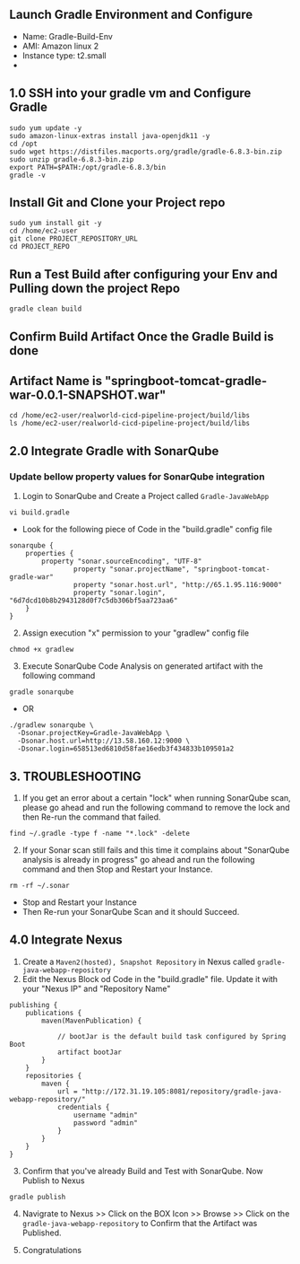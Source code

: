 ## Launch Gradle Environment and Configure
- Name: Gradle-Build-Env
- AMI: Amazon linux 2
- Instance type: t2.small
- 

## 1.0 SSH into your gradle vm and Configure Gradle
```
sudo yum update -y
sudo amazon-linux-extras install java-openjdk11 -y
cd /opt
sudo wget https://distfiles.macports.org/gradle/gradle-6.8.3-bin.zip
sudo unzip gradle-6.8.3-bin.zip
export PATH=$PATH:/opt/gradle-6.8.3/bin
gradle -v
```

## Install Git and Clone your Project repo
```
sudo yum install git -y
cd /home/ec2-user
git clone PROJECT_REPOSITORY_URL
cd PROJECT_REPO
```

## Run a Test Build after configuring your Env and Pulling down the project Repo
```
gradle clean build
```

## Confirm Build Artifact Once the Gradle Build is done
## Artifact Name is "springboot-tomcat-gradle-war-0.0.1-SNAPSHOT.war"
```
cd /home/ec2-user/realworld-cicd-pipeline-project/build/libs
ls /home/ec2-user/realworld-cicd-pipeline-project/build/libs
```

## 2.0 Integrate Gradle with SonarQube
### Update bellow property values for SonarQube integration
1. Login to SonarQube and Create a Project called `Gradle-JavaWebApp`
```
vi build.gradle
```
- Look for the following piece of Code in the "build.gradle" config file
```
sonarqube {
    properties {
        property "sonar.sourceEncoding", "UTF-8"
                property "sonar.projectName", "springboot-tomcat-gradle-war"
                property "sonar.host.url", "http://65.1.95.116:9000"
                property "sonar.login", "6d7dcd10b8b2943128d0f7c5db306bf5aa723aa6"
    }
}
```

2. Assign execution "x" permission to your "gradlew" config file
```
chmod +x gradlew
```

3. Execute SonarQube Code Analysis on generated artifact with the following command
```
gradle sonarqube
```

- OR
```
./gradlew sonarqube \
  -Dsonar.projectKey=Gradle-JavaWebApp \
  -Dsonar.host.url=http://13.58.160.12:9000 \
  -Dsonar.login=658513ed6810d58fae16edb3f434833b109501a2
```

## 3. TROUBLESHOOTING
1. If you get an error about a certain "lock" when running SonarQube scan, please go ahead and run the following command to remove the lock and then Re-run the command that failed.
```
find ~/.gradle -type f -name "*.lock" -delete
```

2. If your Sonar scan still fails and this time it complains about "SonarQube analysis is already in progress" go ahead and run the following command and then Stop and Restart your Instance. 
```
rm -rf ~/.sonar
```
- Stop and Restart your Instance
- Then Re-run your SonarQube Scan and it should Succeed.

## 4.0 Integrate Nexus
1. Create a ``Maven2(hosted), Snapshot Repository`` in Nexus called `gradle-java-webapp-repository`
2. Edit the Nexus Block od Code in the "build.gradle" file. Update it with your "Nexus IP" and "Repository Name"
```
publishing {
    publications {
        maven(MavenPublication) {

            // bootJar is the default build task configured by Spring Boot
            artifact bootJar
        }
    }
    repositories {
        maven {
            url = "http://172.31.19.105:8081/repository/gradle-java-webapp-repository/"
            credentials {
                username "admin"
                password "admin"
            }
        }
    }
}
```

3. Confirm that you've already Build and Test with SonarQube. Now Publish to Nexus
```
gradle publish
```

4. Navigrate to Nexus >> Click on the BOX Icon >> Browse >> Click on the `gradle-java-webapp-repository` to Confirm that the Artifact was Published.

5. Congratulations